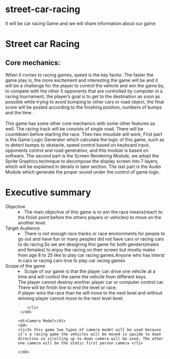 # street-car-racing
It will be car racing Game and we will share information about our game

<html>
<head>

</head>
<body>
    <h1>
        Street car Racing
    </h1>
    <h2>
        Core mechanics:
    </h2>
    <p>
        When it comes to racing games, speed is the key factor. The faster the game play is, the more excitement and interesting
        the game will be and it will be a challenge for the player to control
        the vehicle and win the game by, to compete with the other 5
        opponents that are controlled by computer in a racing tournament, the player’s goal is to get to the
        destination as soon as possible while trying to avoid bumping to other cars or road object, the final score
        will be posted according to the finishing position, numbers of bumps and the time.
        <br>
        <br>
        This game has some other core mechanics with some other features as well. The racing track will be consists of single road.
        There will be countdown before starting the race. Then two moudule will work, First part is the Game Logic Generator which calculate the
        logic of this game, such as to detect bumps to obstacle, speed control based on keyboard input, opponents
        control and road generation, and this module is based on software. The second part is the Screen
        Rendering Module, we adopt the Sprite Graphics technique to decompose the display screen into 7 layers,
        which will be explained in derails in later section. The last part is the Audio Module which generate the
        proper sound under the control of game logic.


</body>
</html>

<html>
<title>Game development Assignment1</title>
<head>
    <title>Game development Assignment1</title>
    </head>

<body>
<h1> Executive summary</h1>    
<dt>Objective</dt>
    <dd>
    <li>The main objective of this game is to win the race means(reach to the finish point before the others players or vehicles) to move on the another level.</li>
    </dd>
    <dt>Target Audience</dt>
    <dd>
    <li> There is not enough race tracks or race environments for people to go out and have fun or many peoples did not have cars or racing cars to do racing.So we are designing this game for both genders(males and females) to enjoy the racing on their screen but mostly males from age 8 to 25 like to play car racing games.Anyone who has  interst in cars or racing cars love to play car racing games</li>
    </dd>
    <dt>Scope of the game</dt>
    <dd>
    <li>
      Scope of our game is that the player can drive one vehcile at a time and will control the same the vehcile from different keys.<br>
        The player cannot destroy another player car or computer control car.<br>
        There will be finish line to end the level or race.<br>
        If player wins the race than he will move to the next level and without winning player cannot move to the next level level.
          
        </li>
     </dd>
    
    <dt>Camera Model</dt>
    <dd>
    <li>In this game two types of camera model will be used because it’s a racing game the vehicles will be moved in upside to down direction so scrolling up to down camera will be used. The other one camera will be the static first person camera </li>
    
    </dd>
    
</body>

</html>



